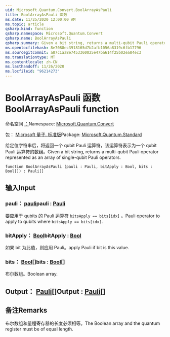 ```yaml
---
uid: Microsoft.Quantum.Convert.BoolArrayAsPauli
title: BoolArrayAsPauli 函数
ms.date: 11/25/2020 12:00:00 AM
ms.topic: article
qsharp.kind: function
qsharp.namespace: Microsoft.Quantum.Convert
qsharp.name: BoolArrayAsPauli
qsharp.summary: Given a bit string, returns a multi-qubit Pauli operator represented as an array of single-qubit Pauli operators.
ms.openlocfilehash: 8e7088ec3918165d7b2afb1056a8319c6fb17796
ms.sourcegitcommit: a87c1aa8e7453360025e47ba614f25b02ea84ec3
ms.translationtype: MT
ms.contentlocale: zh-CN
ms.lasthandoff: 11/26/2020
ms.locfileid: "96214273"
---
```

# <a name="boolarrayaspauli-function"></a><span data-ttu-id="c5ca9-102">BoolArrayAsPauli 函数</span><span class="sxs-lookup"><span data-stu-id="c5ca9-102">BoolArrayAsPauli function</span></span>

<span data-ttu-id="c5ca9-103">命名空间 [：](xref:Microsoft.Quantum.Convert)</span><span class="sxs-lookup"><span data-stu-id="c5ca9-103">Namespace: [Microsoft.Quantum.Convert](xref:Microsoft.Quantum.Convert)</span></span>

<span data-ttu-id="c5ca9-104">包： [Microsoft 量子. 标准版](https://nuget.org/packages/Microsoft.Quantum.Standard)</span><span class="sxs-lookup"><span data-stu-id="c5ca9-104">Package: [Microsoft.Quantum.Standard](https://nuget.org/packages/Microsoft.Quantum.Standard)</span></span>


<span data-ttu-id="c5ca9-105">给定位字符串后，将返回一个 qubit Pauli 运算符，该运算符表示为一个 qubit Pauli 运算符的数组。</span><span class="sxs-lookup"><span data-stu-id="c5ca9-105">Given a bit string, returns a multi-qubit Pauli operator represented as an array of single-qubit Pauli operators.</span></span>

```qsharp
function BoolArrayAsPauli (pauli : Pauli, bitApply : Bool, bits : Bool[]) : Pauli[]
```


## <a name="input"></a><span data-ttu-id="c5ca9-106">输入</span><span class="sxs-lookup"><span data-stu-id="c5ca9-106">Input</span></span>

### <a name="pauli--pauli"></a><span data-ttu-id="c5ca9-107">pauli： [pauli](xref:microsoft.quantum.lang-ref.pauli)</span><span class="sxs-lookup"><span data-stu-id="c5ca9-107">pauli : [Pauli](xref:microsoft.quantum.lang-ref.pauli)</span></span>

<span data-ttu-id="c5ca9-108">要应用于 qubits 的 Pauli 运算符 `bitsApply == bits[idx]` 。</span><span class="sxs-lookup"><span data-stu-id="c5ca9-108">Pauli operator to apply to qubits where `bitsApply == bits[idx]`.</span></span>


### <a name="bitapply--bool"></a><span data-ttu-id="c5ca9-109">bitApply： [Bool](xref:microsoft.quantum.lang-ref.bool)</span><span class="sxs-lookup"><span data-stu-id="c5ca9-109">bitApply : [Bool](xref:microsoft.quantum.lang-ref.bool)</span></span>

<span data-ttu-id="c5ca9-110">如果 bit 为此值，则应用 Pauli。</span><span class="sxs-lookup"><span data-stu-id="c5ca9-110">apply Pauli if bit is this value.</span></span>


### <a name="bits--bool"></a><span data-ttu-id="c5ca9-111">bits： [Bool](xref:microsoft.quantum.lang-ref.bool)[]</span><span class="sxs-lookup"><span data-stu-id="c5ca9-111">bits : [Bool](xref:microsoft.quantum.lang-ref.bool)[]</span></span>

<span data-ttu-id="c5ca9-112">布尔数组。</span><span class="sxs-lookup"><span data-stu-id="c5ca9-112">Boolean array.</span></span>



## <a name="output--pauli"></a><span data-ttu-id="c5ca9-113">Output： [Pauli](xref:microsoft.quantum.lang-ref.pauli)[]</span><span class="sxs-lookup"><span data-stu-id="c5ca9-113">Output : [Pauli](xref:microsoft.quantum.lang-ref.pauli)[]</span></span>



## <a name="remarks"></a><span data-ttu-id="c5ca9-114">备注</span><span class="sxs-lookup"><span data-stu-id="c5ca9-114">Remarks</span></span>

<span data-ttu-id="c5ca9-115">布尔数组和量程寄存器的长度必须相等。</span><span class="sxs-lookup"><span data-stu-id="c5ca9-115">The Boolean array and the quantum register must be of equal length.</span></span>